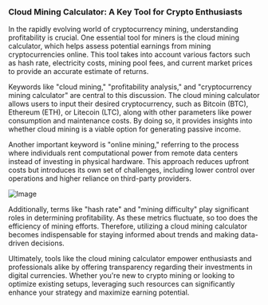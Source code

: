 ### Cloud Mining Calculator: A Key Tool for Crypto Enthusiasts

In the rapidly evolving world of cryptocurrency mining, understanding profitability is crucial. One essential tool for miners is the cloud mining calculator, which helps assess potential earnings from mining cryptocurrencies online. This tool takes into account various factors such as hash rate, electricity costs, mining pool fees, and current market prices to provide an accurate estimate of returns.

Keywords like "cloud mining," "profitability analysis," and "cryptocurrency mining calculator" are central to this discussion. The cloud mining calculator allows users to input their desired cryptocurrency, such as Bitcoin (BTC), Ethereum (ETH), or Litecoin (LTC), along with other parameters like power consumption and maintenance costs. By doing so, it provides insights into whether cloud mining is a viable option for generating passive income.

Another important keyword is "online mining," referring to the process where individuals rent computational power from remote data centers instead of investing in physical hardware. This approach reduces upfront costs but introduces its own set of challenges, including lower control over operations and higher reliance on third-party providers.

![Image](https://github.com/user-attachments/assets/31692037-0104-4703-abd1-696b6a7dd41b)

Additionally, terms like "hash rate" and "mining difficulty" play significant roles in determining profitability. As these metrics fluctuate, so too does the efficiency of mining efforts. Therefore, utilizing a cloud mining calculator becomes indispensable for staying informed about trends and making data-driven decisions.

Ultimately, tools like the cloud mining calculator empower enthusiasts and professionals alike by offering transparency regarding their investments in digital currencies. Whether you're new to crypto mining or looking to optimize existing setups, leveraging such resources can significantly enhance your strategy and maximize earning potential.
